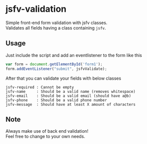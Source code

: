 # jsfv-validation  
Simple front-end form validation with jsfv classes.  
Validates all fields having a class containing `jsfv`.

## Usage
Just include the script and add an eventlistener to the form like this  
```js
var form = document.getElementById('form1'); 
form.addEventListener("submit", jsfvValidate); 
```

After that you can validate your fields with below classes
```
jsfv-required : Cannot be empty
jsfv-name     : Should be a valid name (removes whitespace)
jsfv-email    : Should be a valid email (should have a@b)
jsfv-phone    : Should be a valid phone number
jsfv-message  : Should have at least X amount of characters
```

## Note
Always make use of back end validation!  
Feel free to change to your own needs.
